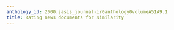 ```yaml
---
anthology_id: 2000.jasis_journal-ir0anthology0volumeA51A9.1
title: Rating news documents for similarity
---
```

